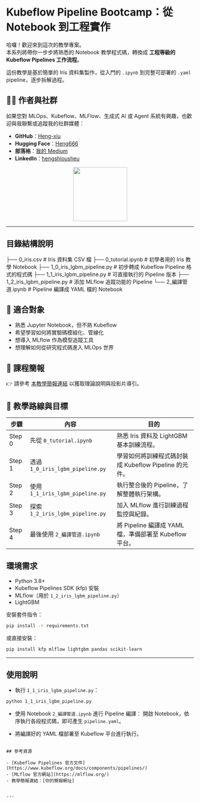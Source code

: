# Kubeflow Pipeline Bootcamp：從 Notebook 到工程實作


哈囉！歡迎來到這次的教學專案。  
本系列將帶你一步步將熟悉的 Notebook 教學程式碼，轉換成 **工程等級的 Kubeflow Pipelines 工作流程**。  

這份教學是基於簡單的 Iris 資料集製作，從入門的 `.ipynb` 到完整可部署的 `.yaml` pipeline，逐步拆解過程。

## 👨‍💻 作者與社群

如果您對 MLOps、Kubeflow、MLFlow、生成式 AI 或 Agent 系統有興趣，也歡迎與我聯繫或追蹤我的社群媒體：

- **GitHub**：[Heng-xiu](https://github.com/Heng-xiu)
- **Hugging Face**：[Heng666](https://huggingface.co/Heng666)
- **部落格**：[我的 Medium](https://r23456999.medium.com/)
- **LinkedIn**：[hengshiousheu](https://www.linkedin.com/in/heng-shiou-sheu-85321b70)

<div align="center">
  <a href="https://ko-fi.com/hengshiousheu"><img src="https://github.com/unslothai/unsloth/raw/main/images/Kofi button.png" width="145"></a>
</div>

---

## 目錄結構說明

├── 0\_iris.csv               # Iris 資料集 CSV 檔
├── 0\_tutorial.ipynb         # 初學者用的 Iris 教學 Notebook
├── 1\_0\_iris\_lgbm\_pipeline.py # 初步轉成 Kubeflow Pipeline 格式的程式碼
├── 1\_1\_iris\_lgbm\_pipeline.py # 可直接執行的 Pipeline 版本
├── 1\_2\_iris\_lgbm\_pipeline.py # 添加 MLflow 追蹤功能的 Pipeline
└── 2\_編譯管道.ipynb          # Pipeline 編譯成 YAML 檔的 Notebook

## 🤔 適合對象
- 熟悉 Jupyter Notebook，但不熟 Kubeflow
- 希望學習如何將實驗碼模組化、管線化
- 想導入 MLflow 作為模型追蹤工具
- 想理解如何從研究程式碼進入 MLOps 世界

## 📘 課程簡報
👉 請參考 [本教學簡報連結](https://gamma.app/docs/MLOps-jmkrewn1yuepb76) 以獲取理論說明與投影片導引。

## 🧭 教學路線與目標
| 步驟     | 內容                          | 目的                                |
| ------ | --------------------------- | --------------------------------- |
| Step 0 | 先從 `0_tutorial.ipynb`          | 熟悉 Iris 資料及 LightGBM 基本訓練流程。                        |
| Step 1 | 透過 `1_0_iris_lgbm_pipeline.py` | 學習如何將訓練程式碼封裝成 Kubeflow Pipeline 的元件。                    |
| Step 2 | 使用 `1_1_iris_lgbm_pipeline.py` | 執行整合後的 Pipeline，了解整體執行架構。                   |
| Step 3 | 探索 `1_2_iris_lgbm_pipeline.py` | 加入 MLflow 進行訓練過程監控與紀錄。                  |
| Step 4 | 最後使用 `2_編譯管道.ipynb`              | 將 Pipeline 編譯成 YAML 檔，準備部署至 Kubeflow 平台。 |


## 環境需求

- Python 3.8+
- Kubeflow Pipelines SDK (kfp) 安裝
- MLflow（用於 `1_2_iris_lgbm_pipeline.py`）
- LightGBM

安裝套件指令：
```bash
pip install -r requirements.txt
````

或直接安裝：

```bash
pip install kfp mlflow lightgbm pandas scikit-learn
```
---

## 使用說明

- 執行 `1_1_iris_lgbm_pipeline.py`：
```bash
python 1_1_iris_lgbm_pipeline.py
````

* 使用 Notebook `2_編譯管道.ipynb` 進行 Pipeline 編譯：
  開啟 Notebook，依序執行各段程式碼，即可產生 `pipeline.yaml`。

* 將編譯好的 YAML 檔部署至 Kubeflow 平台進行執行。
```

## 參考資源

- [Kubeflow Pipelines 官方文件](https://www.kubeflow.org/docs/components/pipelines/)
- [MLflow 官方網站](https://mlflow.org/)
- 教學簡報連結：[你的簡報網址]


---